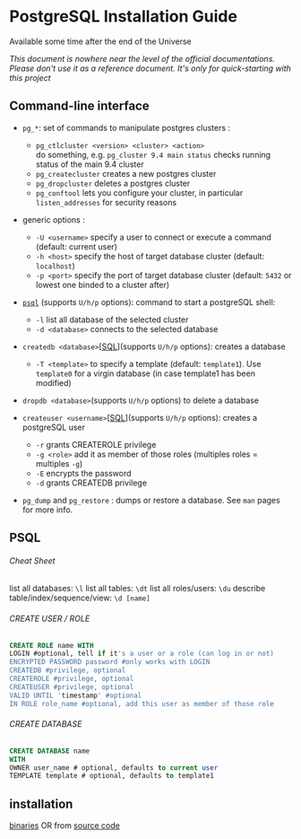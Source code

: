 # PostgreSQL Installation Guide
Available some time after the end of the Universe

*This document is nowhere near the level of the official documentations. Please don't use it as a reference document. It's only for quick-starting with this project*

## Command-line interface
- `pg_*`: set of commands to manipulate postgres clusters :
  - `pg_ctlcluster <version> <cluster> <action>`  
  do something, e.g. `pg_cluster 9.4 main status` checks running status of the main 9.4 cluster
  - `pg_createcluster` creates a new postgres cluster
  - `pg_dropcluster` deletes a postgres cluster
  - `pg_conftool` lets you configure your cluster, in particular `listen_addresses` for security reasons

- generic options :
  - `-U <username>` specify a user to connect or execute a command (default: current user)
  - `-h <host>` specify the host of target database cluster (default: `localhost`)
  - `-p <port>` specify the port of target database cluster (default: `5432` or lowest one binded to a cluster after)

- [`psql`](#psql) (supports `U/h/p` options): command to start a postgreSQL shell:
  - `-l` list all database of the selected cluster
  - `-d <database>` connects to the selected database

- `createdb <database>`[[SQL](#create_database)](supports `U/h/p` options): creates a database
  - `-T <template>` to specify a template (default: `template1`). Use `template0` for a virgin database (in case template1 has been modified)
- `dropdb <database>`(supports `U/h/p` options) to delete a database

- `createuser <username>`[[SQL](#create_user)](supports `U/h/p` options): creates a postgreSQL user
  - `-r` grants CREATEROLE privilege
  - `-g <role>` add it as member of those roles (multiples roles = multiples `-g`)
  - `-E` encrypts the password
  - `-d` grants CREATEDB privilege

- `pg_dump` and `pg_restore` : dumps or restore a database. See `man` pages for more info.
## PSQL
###### Cheat Sheet
list all databases: `\l`
list all tables: `\dt`
list all roles/users: `\du`
describe table/index/sequence/view: `\d [name]`

###### CREATE USER / ROLE
```SQL
CREATE ROLE name WITH
LOGIN #optional, tell if it's a user or a role (can log in or not)
ENCRYPTED PASSWORD password #only works with LOGIN
CREATEDB #privilege, optional
CREATEROLE #privilege, optional
CREATEUSER #privilege, optional
VALID UNTIL 'timestamp' #optional
IN ROLE role_name #optional, add this user as member of those role
```
###### CREATE DATABASE
```SQL
CREATE DATABASE name
WITH
OWNER user_name # optional, defaults to current user
TEMPLATE template # optional, defaults to template1
```

## installation
[binaries](http://www.postgresql.org/download/) OR from [source code](https://github.com/johnpapa/angular-styleguide/blob/master/a1/README.md)
